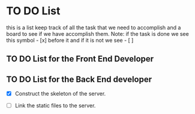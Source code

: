 # TO DO List
this is a list keep track of all the task that we need to accomplish and a board to see if we have accomplish them.
Note: if the task is done we see this symbol - [x] before it and if it is not we see - [ ]


## TO DO List for the Front End Developer




## TO DO List for the  Back End developer

- [x] Construct the skeleton of the server. 
- [ ] Link the static files to the server. 

